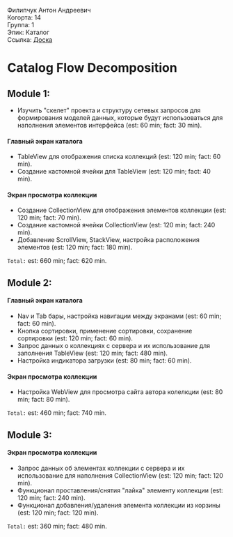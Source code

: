 Филипчук Антон Андреевич
<br /> Когорта: 14
<br /> Группа: 1
<br /> Эпик: Каталог
<br /> Ссылка: [Доска](https://github.com/users/vss-ya/projects/2/views/1)

# Catalog Flow Decomposition

## Module 1:

- Изучить "скелет" проекта и структуру сетевых запросов для формирования моделей данных, которые будут использоваться для наполнения элементов интерфейса (est: 60 min; fact: 30 min).

#### Главный экран каталога
- TableView для отображения списка коллекций (est: 120 min; fact: 60 min).
- Создание кастомной ячейки для TableView (est: 120 min; fact: 40 min).


#### Экран просмотра коллекции
- Создание CollectionView для отображения элементов коллекции (est: 120 min; fact: 70 min).
- Создание кастомной ячейки CollectionView  (est: 120 min; fact: 240 min).
- Добавление ScrollView, StackView, настройка расположения элементов (est: 120 min; fact: 180 min).

`Total:` est: 660 min; fact: 620 min.


## Module 2:
#### Главный экран каталога
- Nav и Tab бары, настройка навигации между экранами (est: 60 min; fact: 60 min).
- Кнопка сортировки, применение сортировки, сохранение сортировки (est: 120 min; fact: 60 min).
- Запрос данных о коллекциях с сервера и их использование для заполнения TableView (est: 120 min; fact: 480 min).
- Настройка индикатора загрузки (est: 80 min; fact: 60 min).

#### Экран просмотра коллекции
- Настройка WebView для просмотра сайта автора колелкции (est: 80 min; fact: 80 min).

`Total:` est: 460 min; fact: 740 min.

## Module 3:
#### Экран просмотра коллекции
- Запрос данных об элементах коллекции с сервера и их использование для наполнения CollectionView (est: 120 min; fact: 120 min).
- Функционал проставления/снятия "лайка" элементу коллекции (est: 120 min; fact: 240 min).
- Функционал добавления/удаления элемента коллекции из корзины (est: 120 min; fact: 120 min).

`Total:` est: 360 min; fact: 480 min.

